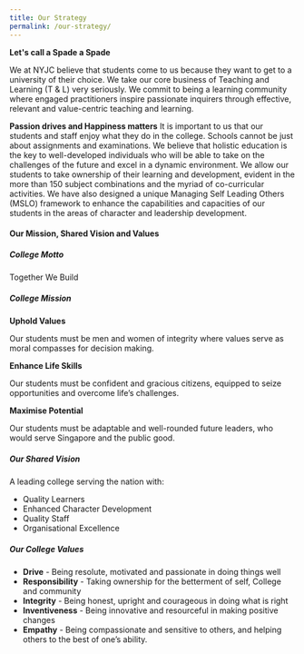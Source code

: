 ```yaml
---
title: Our Strategy
permalink: /our-strategy/
---
```

**Let's call a Spade a Spade**

We at NYJC believe that students come to us because they want to get to a university of their choice. We take our core business of Teaching and Learning (T & L) very seriously. We commit to being a learning community where engaged practitioners inspire passionate inquirers through effective, relevant and value-centric teaching and learning.

**Passion drives and Happiness matters**
It is important to us that our students and staff enjoy what they do in the college. Schools cannot be just about assignments and examinations. We believe that holistic education is the key to well-developed individuals who will be able to take on the challenges of the future and excel in a dynamic environment. We allow our students to take ownership of their learning and development, evident in the more than 150 subject combinations and the myriad of co-curricular activities. We have also designed a unique Managing Self Leading Others (MSLO) framework to enhance the capabilities and capacities of our students in the areas of character and leadership development.

#### Our Mission, Shared Vision and Values

##### College Motto

Together We Build

#####  College Mission

**Uphold Values**

Our students must be men and women of integrity where values serve as moral compasses for decision making.

**Enhance Life Skills**

Our students must be confident and gracious citizens, equipped to seize opportunities and overcome life’s challenges.

**Maximise Potential**

Our students must be adaptable and well-rounded future leaders, who would serve Singapore and the public good.

##### Our Shared Vision
A leading college serving the nation with:

* Quality Learners
* Enhanced Character Development
* Quality Staff
* Organisational Excellence

##### Our College Values
*  **Drive** - Being resolute, motivated and passionate in doing things well
* **Responsibility** - Taking ownership for the betterment of self, College and community
* **Integrity** - Being honest, upright and courageous in doing what is right
* **Inventiveness** - Being innovative and resourceful in making positive changes
* **Empathy** - Being compassionate and sensitive to others, and helping others to the best of one’s ability.